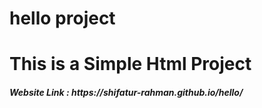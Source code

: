 # hello project

<h1> This is a Simple Html Project </h1>

<h5> Website Link : https://shifatur-rahman.github.io/hello/ </h5>
